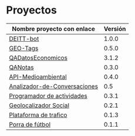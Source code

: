 # Proyectos

| Nombre proyecto con enlace | Versión |
|--------------------------- |---------|
| [DEITT-bot](https://github.com/alvarillo89/DEIIT-bot) | 1.0.0 |
| [GEO-Tags](https://github.com/Miguel-y-Oscar/Geolocalizaciones-de-medios-sociales) | 0.5.0 |
| [QADatosEconomicos](https://github.com/luisbalru/QADatosEconomicos) | 3.1.2 |
| [QANotas](https://github.com/carlos-el/ProyectoCursoTDD-Notas) | 0.3.0 |
| [API-Medioambiental](https://github.com/API-Medioambiental/ProyectoCursoTDD) | 0.4.0 |
| [Analizador-de-Conversaciones](https://github.com/ETSIIT-analyzer/Analizador-de-conversaciones) | 0.5 |
| [Programador de actividades](https://github.com/antmordhar/Programador-de-Actividades) | 0.3.1 |
| [Geolocalizador Social](https://github.com/mati3/CursoTDD-GeolocalizadorSocial) | 0.2.1|
| [Plataforma de trafico](https://github.com/Seminario-PGPI/Proyecto-Trafico) | 0.1.3|
| [Porra de fútbol](https://github.com/Solano96/PorraDeFutbol) | 0.1.1 |
